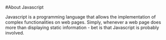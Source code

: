 #About Javascript

Javascript is a programming language that allows the implementation of complex functionalities on web pages.
Simply, whenever a web page does more than displaying static information - bet is that Javascript is probably involved.